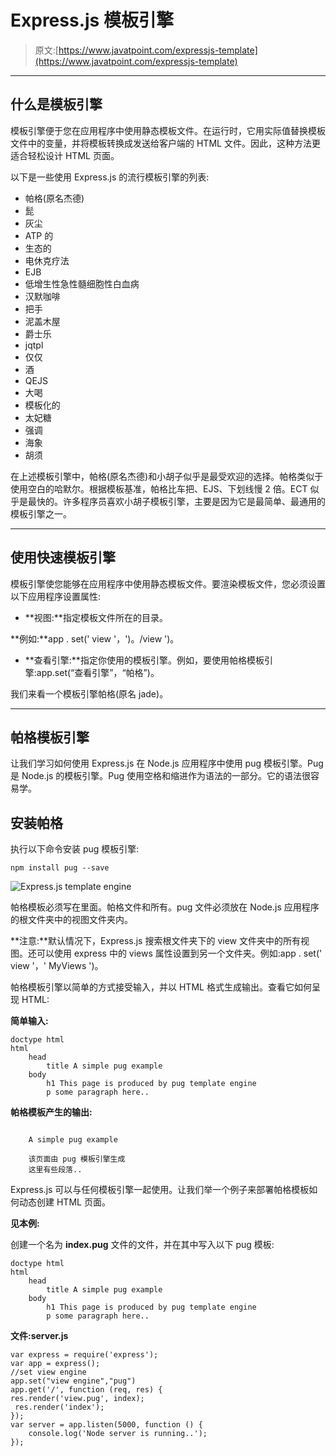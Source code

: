 # Express.js 模板引擎

> 原文:[https://www.javatpoint.com/expressjs-template](https://www.javatpoint.com/expressjs-template)

* * *

## 什么是模板引擎

模板引擎便于您在应用程序中使用静态模板文件。在运行时，它用实际值替换模板文件中的变量，并将模板转换成发送给客户端的 HTML 文件。因此，这种方法更适合轻松设计 HTML 页面。

以下是一些使用 Express.js 的流行模板引擎的列表:

*   帕格(原名杰德)
*   髭
*   灰尘
*   ATP 的
*   生态的
*   电休克疗法
*   EJB
*   低增生性急性髓细胞性白血病
*   汉默咖啡
*   把手
*   泥盖木屋
*   爵士乐
*   jqtpl
*   仅仅
*   酒
*   QEJS
*   大喝
*   模板化的
*   太妃糖
*   强调
*   海象
*   胡须

在上述模板引擎中，帕格(原名杰德)和小胡子似乎是最受欢迎的选择。帕格类似于使用空白的哈默尔。根据模板基准，帕格比车把、EJS、下划线慢 2 倍。ECT 似乎是最快的。许多程序员喜欢小胡子模板引擎，主要是因为它是最简单、最通用的模板引擎之一。

* * *

## 使用快速模板引擎

模板引擎使您能够在应用程序中使用静态模板文件。要渲染模板文件，您必须设置以下应用程序设置属性:

*   **视图:**指定模板文件所在的目录。

**例如:**app . set(' view '，')。/view ')。

*   **查看引擎:**指定你使用的模板引擎。例如，要使用帕格模板引擎:app.set(“查看引擎”，“帕格”)。

我们来看一个模板引擎帕格(原名 jade)。

* * *

## 帕格模板引擎

让我们学习如何使用 Express.js 在 Node.js 应用程序中使用 pug 模板引擎。Pug 是 Node.js 的模板引擎。Pug 使用空格和缩进作为语法的一部分。它的语法很容易学。

## 安装帕格

执行以下命令安装 pug 模板引擎:

```
npm install pug --save

```

![Express.js template engine](../Images/13549ed0662a70930a7e6398aade5975.png)

帕格模板必须写在里面。帕格文件和所有。pug 文件必须放在 Node.js 应用程序的根文件夹中的视图文件夹内。

**注意:**默认情况下，Express.js 搜索根文件夹下的 view 文件夹中的所有视图。还可以使用 express 中的 views 属性设置到另一个文件夹。例如:app . set(' view '，' MyViews ')。

帕格模板引擎以简单的方式接受输入，并以 HTML 格式生成输出。查看它如何呈现 HTML:

**简单输入:**

```
doctype html
html
    head
        title A simple pug example
    body
        h1 This page is produced by pug template engine
        p some paragraph here.. 

```

**帕格模板产生的输出:**

```

    A simple pug example

    该页面由 pug 模板引擎生成
    这里有些段落..

```

Express.js 可以与任何模板引擎一起使用。让我们举一个例子来部署帕格模板如何动态创建 HTML 页面。

**见本例:**

创建一个名为 **index.pug** 文件的文件，并在其中写入以下 pug 模板:

```
doctype html
html
    head
        title A simple pug example
    body
        h1 This page is produced by pug template engine
        p some paragraph here.. 

```

**文件:server.js**

```
var express = require('express');
var app = express();
//set view engine
app.set("view engine","pug")
app.get('/', function (req, res) {
res.render('view.pug', index);
 res.render('index');
});
var server = app.listen(5000, function () {
    console.log('Node server is running..');
});

```